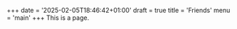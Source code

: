 +++
date = '2025-02-05T18:46:42+01:00'
draft = true
title = 'Friends'
menu = 'main'
+++
This is a page.